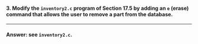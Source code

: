 #### 3. Modify the `inventory2.c` program of Section 17.5 by adding an `e` (erase) command that allows the user to remove a part from the database.

---

#### Answer: see `inventory2.c`.
